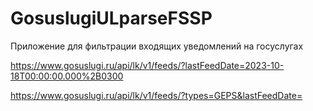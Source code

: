# GosuslugiULparseFSSP
Приложение для фильтрации входящих уведомлений на госуслугах

https://www.gosuslugi.ru/api/lk/v1/feeds/?lastFeedDate=2023-10-18T00:00:00.000%2B0300

https://www.gosuslugi.ru/api/lk/v1/feeds/?types=GEPS&lastFeedDate=
